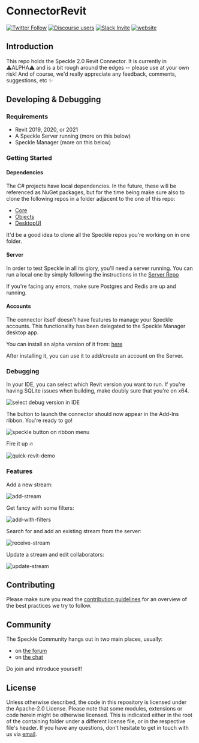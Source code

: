 # ConnectorRevit

[![Twitter Follow](https://img.shields.io/twitter/follow/SpeckleSystems?style=social)](https://twitter.com/SpeckleSystems) [![Discourse users](https://img.shields.io/discourse/users?server=https%3A%2F%2Fdiscourse.speckle.works&style=flat-square)](https://discourse.speckle.works)
[![Slack Invite](https://img.shields.io/badge/-slack-grey?style=flat-square&logo=slack)](https://speckle-works.slack.com/join/shared_invite/enQtNjY5Mzk2NTYxNTA4LTU4MWI5ZjdhMjFmMTIxZDIzOTAzMzRmMTZhY2QxMmM1ZjVmNzJmZGMzMDVlZmJjYWQxYWU0MWJkYmY3N2JjNGI) [![website](https://img.shields.io/badge/www-speckle.systems-royalblue?style=flat-square)](https://speckle.systems)

## Introduction

This repo holds the Speckle 2.0 Revit Connector. It is currently in ⚠ALPHA⚠ and is a bit rough around the edges -- please use at your own risk! And of course, we'd really appreciate any feedback, comments, suggestions, etc ✨

## Developing & Debugging

### Requirements

- Revit 2019, 2020, or 2021
- A Speckle Server running (more on this below)
- Speckle Manager (more on this below)

### Getting Started

#### Dependencies

The C# projects have local dependencies. In the future, these will be referenced as NuGet packages, but for the time being make sure also to clone the following repos in a folder adjacent to the one of this repo:

- [Core](https://github.com/specklesystems/Core)
- [Objects](https://github.com/specklesystems/Objects)
- [DesktopUI](https://github.com/specklesystems/DesktopUI)

It'd be a good idea to clone all the Speckle repos you're working on in one folder.

#### Server

In order to test Speckle in all its glory, you'll need a server running. You can run a local one by simply following the instructions in the [Server Repo](https://github.com/specklesystems/Server)

If you're facing any errors, make sure Postgres and Redis are up and running.

#### Accounts

The connector itself doesn't have features to manage your Speckle accounts. This functionality has been delegated to the Speckle Manager desktop app.

You can install an alpha version of it from: [here](https://speckle-releases.ams3.digitaloceanspaces.com/manager/SpeckleManager%20Setup.exe)

After installing it, you can use it to add/create an account on the Server.

### Debugging

In your IDE, you can select which Revit version you want to run. If you're having SQLite issues when building, make doubly sure that you're on x64.

![select debug version in IDE](https://user-images.githubusercontent.com/7717434/97556712-b9bd9200-19d1-11eb-9b4b-8c25832547bd.png)

The button to launch the connector should now appear in the Add-Ins ribbon. You're ready to go!

![speckle button on ribbon menu](https://user-images.githubusercontent.com/7717434/97557082-381a3400-19d2-11eb-8d10-13039d5ee7be.png)

Fire it up 🔥

![quick-revit-demo](https://user-images.githubusercontent.com/7717434/97557677-fe95f880-19d2-11eb-8ad3-439f7ad63015.gif)

### Features

Add a new stream:

![add-stream](https://user-images.githubusercontent.com/7717434/97726487-2bc3d300-1ac7-11eb-849e-7aed2d21ec76.gif)

Get fancy with some filters:

![add-with-filters](https://user-images.githubusercontent.com/7717434/97726494-2e262d00-1ac7-11eb-8a55-8a7939c8f378.gif)

Search for and add an existing stream from the server:

![receive-stream](https://user-images.githubusercontent.com/7717434/97726530-3716fe80-1ac7-11eb-9732-19117b5cef27.gif)

Update a stream and edit collaborators:

![update-stream](https://user-images.githubusercontent.com/7717434/97726509-31211d80-1ac7-11eb-945e-67d1ca29c16d.gif)


## Contributing

Please make sure you read the [contribution guidelines](.github/CONTRIBUTING.md) for an overview of the best practices we try to follow.

## Community

The Speckle Community hangs out in two main places, usually:

- on [the forum](https://discourse.speckle.works)
- on [the chat](https://speckle-works.slack.com/join/shared_invite/enQtNjY5Mzk2NTYxNTA4LTU4MWI5ZjdhMjFmMTIxZDIzOTAzMzRmMTZhY2QxMmM1ZjVmNzJmZGMzMDVlZmJjYWQxYWU0MWJkYmY3N2JjNGI)

Do join and introduce yourself!

## License

Unless otherwise described, the code in this repository is licensed under the Apache-2.0 License. Please note that some modules, extensions or code herein might be otherwise licensed. This is indicated either in the root of the containing folder under a different license file, or in the respective file's header. If you have any questions, don't hesitate to get in touch with us via [email](mailto:hello@speckle.systems).